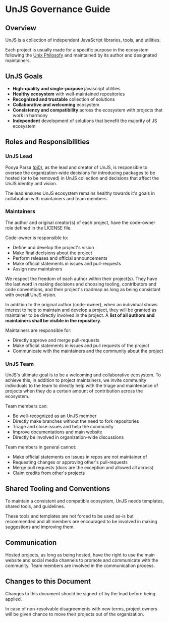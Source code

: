 # UnJS Governance Guide

## Overview

UnJS is a collection of independent JavaScript libraries, tools, and utilities.

Each project is usually made for a specific purpose in the ecosystem following the [Unix Philosofy](http://www.catb.org/~esr/writings/taoup/html/ch01s06.html) and maintained by its author and designated maintainers.

## UnJS Goals

 - **High-quality and single-purpose** javascript utilities
 - **Healthy ecosystem** with well-maintained repositories
 - **Recognized and trustable** collection of solutions
 - **Collaborative and welcoming** ecosystem
 - **Consistency and compatibility** across the ecosystem with projects that work in harmony
 - **Independent** development of solutions that benefit the majority of JS ecosystem

## Roles and Responsibilities

### UnJS Lead

Pooya Parsa ([pi0](http://github.com/pi0)), as the lead and creator of UnJS, is responsible to oversee the organization-wide decisions for introducing packages to be hosted (or to be removed) in UnJS collection and decisions that affect the UnJS identity and vision.

The lead ensures UnJS ecosystem remains healthy towards it's goals in collabration with maintainers and team members.

### Maintainers

The author and original creator(s) of each project, have the code-owner role defined in the LICENSE file.

Code-owner is responsible to:

- Define and develop the project's vision
- Make final decisions about the project
- Perform releases and official announcements
- Make official statements in issues and pull-requests
- Assign new maintainers

We respect the freedom of each author within their project(s). They have the last word in making decisions and choosing tooling, contributors and code conventions, and their project's roadmap as long as being consistant with overall UnJS vision.

In addition to the original author (code-owner), when an individual shows interest to help to maintain and develop a project, they will be granted as maintainer to be directly involved in the project. A **list of all authors and maintainers shall be visible in the repository**.

Maintainers are responsible for:

- Directly approve and merge pull-requests
- Make official statements in issues and pull requests of the project
- Communicate with the maintainers and the community about the project

### UnJS Team

UnJS's ultimate goal is to be a welcoming and collaborative ecosystem. To achieve this, in addition to project maintainers, we invite community individuals to the team to directly help with the triage and maintenance of projects when they do a certain amount of contribution across the ecosystem.

Team members can:

- Be well-recognized as an UnJS member
- Directly make branches without the need to fork repositories
- Triage and close issues and help the community
- Improve documentations and main website
- Directly be involved in organization-wide discussions

Team members in general cannot:

- Make official statements on issues in repos are not maintainer of
- Requesting changes or approving other's pull-requests
- Merge pull requests (docs are the exception and allowed all across)
- Claim credits from other's projects

## Shared Tooling and Conventions

To maintain a consistent and compatible ecosystem, UnJS needs templates, shared tools, and guidelines.

These tools and templates are not forced to be used as-is but recommended and all members are encouraged to be involved in making suggestions and improving them.

## Communication

Hosted projects, as long as being hosted, have the right to use the main website and social media channels to promote and communicate with the community. Team members are involved in the communication process.

## Changes to this Document

Changes to this document should be signed-of by the lead before being applied.

In case of non-resolvable disagreements with new terms, project owners will be given chance to move their projects out of the organization.
